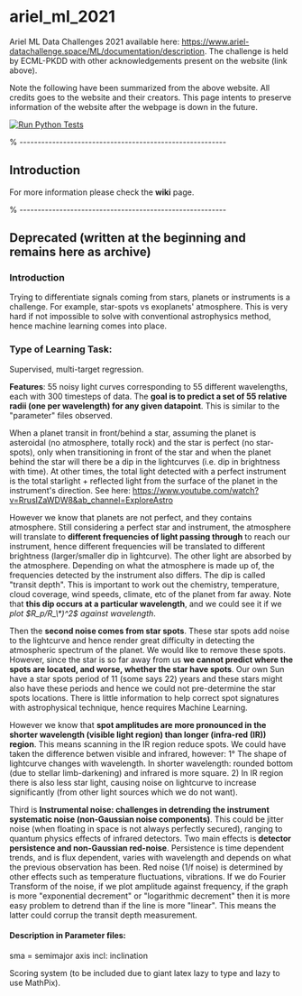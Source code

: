 # ariel_ml_2021
Ariel ML Data Challenges 2021 available here: https://www.ariel-datachallenge.space/ML/documentation/description. The challenge is held by ECML-PKDD with other acknowledgements present on the website (link above). 

Note the following have been summarized from the above website. All credits goes to the website and their creators. This page intents to preserve information of the website after the webpage is down in the future. 

[![Run Python Tests](https://github.com/Wabinab/ariel_ml_2021/actions/workflows/pytest.yaml/badge.svg?branch=dev)](https://github.com/Wabinab/ariel_ml_2021/actions/workflows/pytest.yaml)


% ---------------------------------------------------------
## Introduction
For more information please check the **wiki** page. 

% ---------------------------------------------------------

## Deprecated (written at the beginning and remains here as archive)
### Introduction
Trying to differentiate signals coming from stars, planets or instruments is a challenge. For example, star-spots vs exoplanets' atmosphere. This is very hard if not impossible to solve with conventional astrophysics method, hence machine learning comes into place. 


### Type of Learning Task: 
Supervised, multi-target regression. 

**Features**: 55 noisy light curves corresponding to 55 different wavelengths, each with 300 timesteps of data. The **goal is to predict a set of 55 relative radii (one per wavelength) for any given datapoint**. This is similar to the "parameter" files observed. 

When a planet transit in front/behind a star, assuming the planet is asteroidal (no atmosphere, totally rock) and the star is perfect (no star-spots), only when transitioning in front of the star and when the planet behind the star will there be a dip in the lightcurves (i.e. dip in brightness with time). At other times, the total light detected with a perfect instrument is the total starlight + reflected light from the surface of the planet in the instrument's direction. See here: https://www.youtube.com/watch?v=RrusIZaWDW8&ab_channel=ExploreAstro

However we know that planets are not perfect, and they contains atmosphere. Still considering a perfect star and instrument, the atmosphere will translate to **different frequencies of light passing through** to reach our instrument, hence different frequencies will be translated to different brightness (larger/smaller dip in lightcurve). The other light are absorbed by the atmosphere. Depending on what the atmosphere is made up of, the frequencies detected by the instrument also differs. The dip is called "transit depth". This is important to work out the chemistry, temperature, cloud coverage, wind speeds, climate, etc of the planet from far away. Note that **this dip occurs at a particular wavelength**, and we could see it if we *plot $R_p/R_\*)^2$ against wavelength*. 

Then the **second noise comes from star spots**. These star spots add noise to the lightcurve and hence render great difficulty in detecting the atmospheric spectrum of the planet. We would like to remove these spots. However, since the star is so far away from us **we cannot predict where the spots are located, and worse, whether the star have spots**. Our own Sun have a star spots period of 11 (some says 22) years and these stars might also have these periods and hence we could not pre-determine the star spots locations. There is little information to help correct spot signatures with astrophysical technique, hence requires Machine Learning. 

However we know that **spot amplitudes are more pronounced in the shorter wavelength (visible light region) than longer (infra-red (IR)) region**. This means scanning in the IR region reduce spots. We could have taken the difference betwen visible and infrared, however: 1° The shape of lightcurve changes with wavelength. In shorter wavelength: rounded bottom (due to stellar limb-darkening) and infrared is more square. 2) In IR region there is also less star light, causing noise on lightcurve to increase significantly (from other light sources which we do not want). 

Third is **Instrumental noise: challenges in detrending the instrument systematic noise (non-Gaussian noise components)**. This could be jitter noise (when floating in space is not always perfectly secured), ranging to quantum physics effects of infrared detectors. Two main effects is **detector persistence and non-Gaussian red-noise**. Persistence is time dependent trends, and is flux dependent, varies with wavelength and depends on what the previous observation has been. Red noise (1/f noise) is determined by other effects such as temperature fluctuations, vibrations. If we do Fourier Transform of the noise, if we plot amplitude against frequency, if the graph is more "exponential decrement" or "logarithmic decrement" then it is more easy problem to detrend than if the line is more "linear". This means the latter could corrup the transit depth measurement. 

#### Description in Parameter files: 
sma = semimajor axis
incl: inclination

Scoring system (to be included due to giant latex lazy to type and lazy to use MathPix). 
